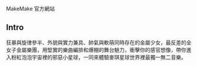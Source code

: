 MakeMake 官方網站

## Intro

狂暴與旋律參半、外貌與實力兼具、帥氣與軟萌同時存在的金屬少女，最反差的全女子金屬樂團，用堅實的樂曲編排和爆棚的舞台魅力，衝擊你的感官想像，帶你進入粉紅泡泡宇宙裡的邪惡小星球，一同來體驗麥琪星球世界裡最獨一無二音樂。
